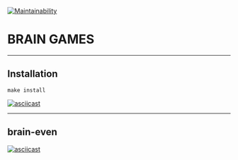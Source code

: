 [![Maintainability](https://api.codeclimate.com/v1/badges/bacde5e8e47a04b257d5/maintainability)](https://codeclimate.com/github/Qnt/frontend-project-lvl1-detached/maintainability)

# BRAIN GAMES

---

## Installation

`make install`

[![asciicast](https://asciinema.org/a/rGS9lxP1lVJ5nMsYmcOAoviIj.svg)](https://asciinema.org/a/rGS9lxP1lVJ5nMsYmcOAoviIj)

---

## brain-even

[![asciicast](https://asciinema.org/a/ez2fD4vMacVyJf4bnuWLVgfA7.svg)](https://asciinema.org/a/ez2fD4vMacVyJf4bnuWLVgfA7)
